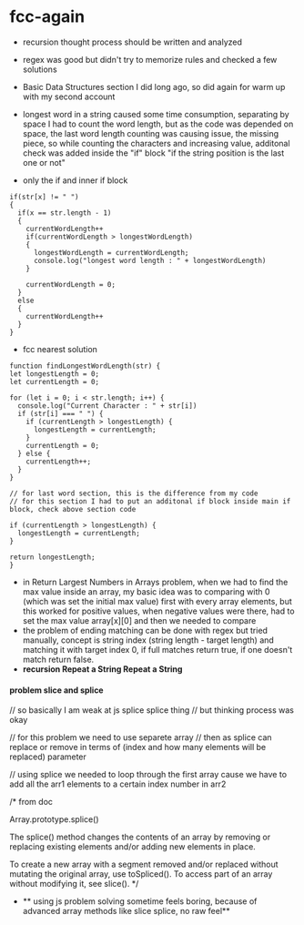 # fcc-again

- recursion thought process should be written and analyzed
- regex was good but didn't try to memorize rules and checked a few solutions
- Basic Data Structures section I did long ago, so did again for warm up with my second account

- longest word in a string caused some time consumption, separating by space I had to count the word length, but as the code was depended on space, the last word length counting was causing issue, the missing piece, so while counting the characters and increasing value, additonal check was added inside the "if" block "if the string position is the last one or not"
- only the if and  inner if block
```
if(str[x] != " ")
{
  if(x == str.length - 1)
  {
    currentWordLength++
    if(currentWordLength > longestWordLength)
    {
      longestWordLength = currentWordLength;
      console.log("longest word length : " + longestWordLength)
    }

    currentWordLength = 0;  
  }
  else
  {
    currentWordLength++
  }
}
```
- fcc nearest solution
```
function findLongestWordLength(str) {
let longestLength = 0;
let currentLength = 0;

for (let i = 0; i < str.length; i++) {
  console.log("Current Character : " + str[i])
  if (str[i] === " ") {
    if (currentLength > longestLength) {
      longestLength = currentLength;
    }
    currentLength = 0;
  } else {
    currentLength++;
  }
}

// for last word section, this is the difference from my code
// for this section I had to put an additonal if block inside main if block, check above section code

if (currentLength > longestLength) {
  longestLength = currentLength;
}

return longestLength;
}
```
- in Return Largest Numbers in Arrays problem, when we had to find the max value inside an array, my basic idea was to comparing with 0 (which was set the initial max value) first with every array elements, but this worked for positive values, when negative values were there, had to set the max value array[x][0] and then we needed to compare
- the problem of ending matching can be done with regex but tried manually, concept is string index (string length - target length) and matching it with target index 0, if full matches return true, if one doesn't match return false.
- **recursion Repeat a String Repeat a String**

#### problem slice and splice

// so basically I am weak at js splice splice thing
// but thinking process was okay

// for this problem we need to use separete array
// then as splice can replace or remove in terms of (index and how many elements will be replaced) parameter

// using splice we needed to loop through the first array cause we have to add all the arr1 elements to a certain index number in arr2

/*
from doc

Array.prototype.splice()

The splice() method changes the contents of an array by removing or replacing existing elements and/or adding new elements in place.

To create a new array with a segment removed and/or replaced without mutating the original array, use toSpliced(). To access part of an array without modifying it, see slice().
*/
- ** using js problem solving sometime feels boring, because of advanced array methods like slice splice, no raw feel**
